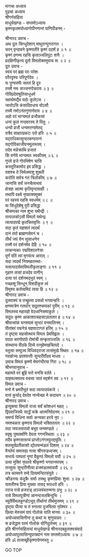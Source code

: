 मागचा अध्याय  
पुढचा अध्याय  
श्रीगर्गसंहिता  
माधुर्यखण्डः - सप्तमोऽध्यायः  
कृष्णकृतमयोध्यागोपीगणानां पाणिपीडनम् -  
  
श्रीनारद उवाच -  
अथ दूतः सिन्धुदेशान् माथुरान्पुनरागतः ।  
चरन् वृन्दावने कृष्णातीरे कृष्णं ददर्श ह ॥ १ ॥  
कृष्णं प्रणम्य रहसि कृताञ्जलिपुटः शनैः ।  
प्रदक्षिणीकृत्य दूतो विमलोक्तमुवाच सः ॥ २ ॥  
दूत उवाच -  
स्वयं परं ब्रह्म परः परेशः  
     परैरदृश्यः परिपूर्णदेवः ।  
यः पुण्यसंघैः सततं हि दूरः  
     तस्मै नमः सज्जनगोचराय ॥ ३ ॥  
गोविप्रदेवश्रुतिसाधुधर्म  
     रक्षार्थमद्यैव यदोः कुलेऽजः ।  
जातोऽसि कंसादिवधाय योऽसौ  
     तस्मै नमोऽनंतगुणार्णवाय ॥ ४ ॥  
अहो परं भाग्यमलं व्रजौकसां  
     धन्यं कुलं नन्दवरस्य ते पितुः ।  
धन्यो व्रजौ धन्यमरण्यमेतद्  
     यत्रैव साक्षात्प्रकटः परो हरिः ॥ ५ ॥  
यद्‌राधिकासुन्दरकण्ठरत्नं  
     यद्‌गोपिकाजीवनमूलरूपम् ।  
तदेव मन्नेत्रपथि प्रजातं  
     किं वर्णये भाग्यमतः स्वकीयम् ॥ ६ ॥  
गुप्तो व्रजे गोपभिषेण चासि  
     कस्तूरिकामोद इव प्रसिद्धः ।  
यशश्च ते निर्मलमाशु शुक्ली  
     करोति सर्वत्र गतं त्रिलोकीम् ॥ ७ ॥  
जानासि सर्वं जनचैत्यभावं  
     क्षेत्रज्ञ आत्मा कृतिवृन्दसाक्षी ।  
तथापि वक्ष्ये नृपवाक्यमुक्तं  
     परं रहस्यं रहसि स्वधर्मम् ॥ ८ ॥  
या सिंधुदेशेषु पुरी प्रसिद्धा  
     श्रीचम्पका नाम शुभा यथैन्द्री ।  
तत्पालकोऽसौ विमलो यथेन्द्रः  
     त्वत्पादपद्मे कृतचित्तवृत्तिः ॥ ९ ॥  
सदा कृतं यज्ञशतं त्वदर्थं  
     दानं तपो ब्राह्मणसेवनं च ।  
तीर्थं जपं येन सुसाधनेन  
     तस्मै परं दर्शनमेव देहि ॥ १० ॥  
तत्कन्यकाः पद्मविशालनेत्राः  
     पूर्णं पतिं त्वां मृगयंत्य आरात् ।  
सदा त्वदर्थं नियमव्रतस्था-  
     स्त्वत्पादसेवाविमलीकृताङ्गाः ॥ ११ ॥  
गृहाण तासां व्रजदेव पाणीन्  
     दत्वा परं दर्शनमद्‌भुतं स्वम् ।  
गच्छाशु सिन्धून् विशदीकुरु त्वं  
     विमृश्य कर्तव्यमिदं त्वया हि ॥ १२ ॥  
श्रीनारद उवाच -  
दूतवाक्यं च तच्छ्रुत्वा प्रसन्नो भगवान्हरिः ।  
क्षणमात्रेण गतवान् सदूतश्चम्पकां पुरीम् ॥ १३ ॥  
विमलस्य महायज्ञे वेदध्वनिसमाकुले ।  
सदूतः कृष्ण आकाशात्सहसाऽवततार ह ॥ १४ ॥  
श्रीवत्सांकं घनश्यामं सुन्दरं वनमालिनम् ।  
पीतांबरं पद्मनेत्रं यज्ञवाटागतं हरिम् ॥ १५ ॥  
तं दृष्ट्वा सहसोत्थाय विमलः प्रेमविह्वलः ।  
पपात चरणोपांते रोमांची सन्कृताञ्जलिः ॥ १६ ॥  
संस्थाप्य पीठके दिव्ये रत्नृहेमखचित्पदे ।  
स्तुत्वा सम्पूज्य विधिवद्‌राजा तत्संमुखे स्थितः ॥ १७ ॥  
गवाक्षेभ्यः प्रपश्यन्तीः सुन्दरीर्वीक्ष्य माधवः ।  
उवाच विमलं कृष्णो मेघगंभीरया गिरा ॥ १८ ॥  
श्रीभगवानुवाच -  
महामते वरं ब्रूहि यत्ते मनसि वर्तते ।  
याज्ञवल्क्यस्य वचसा जातं मद्दर्शनं तव ॥ १९ ॥  
विमल उवाच -  
मनो मे भ्रमरीभूतं सदा त्वत्पादपंकजे ।  
वासं कुर्याद् देवदेव नान्येच्छा मे कदाचन ॥ २० ॥  
श्रीनारद उवाच -  
इत्युक्त्वा विमलो राजा सर्वं कोशधनं महत् ।  
द्विपवाजिरथैः सार्द्धं चक्रे आत्मनिवेदनम् ॥ २१ ॥  
समर्प्य विधिना सर्वाः कन्यका हरये नृप ।  
नमश्चकार कृष्णाय विमलो भक्तितत्परः ॥ २२ ॥  
तदा जयजयारावो बभूव जनमण्डले ।  
ववृषुः पुष्पवर्षाणि देवता गगनस्थिताः ॥ २३ ॥  
तदैव कृष्णसारूप्यं प्राप्तोऽनंगस्फुरद्द्युतिः ।  
शतसूर्यप्रतीकाशो द्योतयन्मंडलं दिशाम् ॥ २४ ॥  
वैनतेयं समारुह्य नत्वा श्रीगरुडध्वजम् ।  
सभार्यः पश्यतां नॄणां वैकुण्ठं विमलो ययौ ॥ २५ ॥  
दत्वा मुक्तिं नृपतये श्रीकृष्णो भगवान्स्वयम् ।  
तत्सुताः सुन्दरीर्नीत्वा व्रजमंडलमाययौ ॥ २६ ॥  
तत्र कामवने रम्ये दिव्यमन्दिरसंयुते ।  
क्रीडन्त्यः कंदुकैः सर्वाः तस्थुः कृष्णप्रियाः शुभाः ॥ २७ ॥  
यावतीश्च प्रिया मुख्याः तावद् रूपधरो हरिः ।  
रराज रासे व्रजराड् अञ्जयंस्तन्मनाः प्रभुः ॥ २८ ॥  
रासे विमलपुत्रीणां आनन्दजलबिन्दुभिः ।  
च्युतैर्विमलकुण्डोऽभूत् तीर्थानां तीर्थमुत्तमम् ॥ २९ ॥  
दृष्ट्वा पीत्वा च तं स्नात्वा पूजयित्वा नृपेश्वर ।  
छित्वा मेरुसमं पापं गोलोकं याति मानवः ॥ ३० ॥  
अयोध्यावासिनीनां तु कथां यः शृणुयान्नरः ।  
स व्रजेद्धाम परमं गोलोकं योगिदुर्लभम् ॥ ३१ ॥  
इति श्रीगर्गसंहितायां माधुर्यखण्डे श्रीनारदबहुलाश्वसंवादे  
अयोध्यापुरवासिन्युपाख्यानं नाम सप्तमोऽध्यायः ॥ ७ ॥  
हरिः ॐ तत्सच्छ्रीकृष्णार्पणमस्तु ॥  
  
GO TOP
